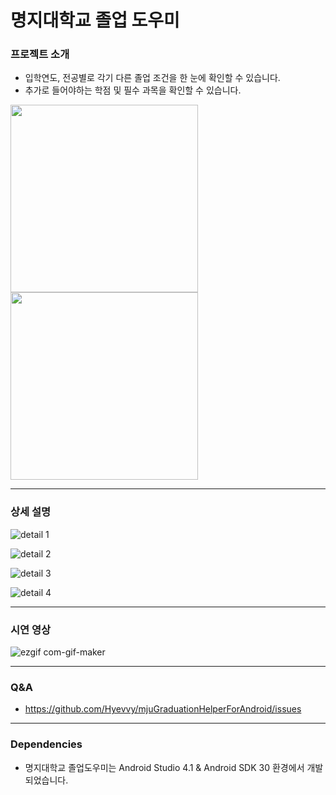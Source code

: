 # 명지대학교 졸업 도우미
### 프로젝트 소개
* 입학연도, 전공별로 각기 다른 졸업 조건을 한 눈에 확인할 수 있습니다.
* 추가로 들어야하는 학점 및 필수 과목을 확인할 수 있습니다.

<p float="left">
  <img src="https://user-images.githubusercontent.com/72402747/143530607-e6fc3e57-24b3-4446-9192-cb2eacad7fe2.png" width="300" height="300" />
  <img src="https://user-images.githubusercontent.com/72402747/143530663-ca95f4ae-192b-4784-9fd0-086939b3006f.png" width="300" height="300" />
</p>


***


### 상세 설명
![detail 1](https://user-images.githubusercontent.com/72402747/143535119-b0f719fa-8c87-42d4-8bab-589e0bb06197.png)

![detail 2](https://user-images.githubusercontent.com/72402747/143534760-15fe94e1-95d1-4795-aeff-ed300b201c6f.png)

![detail 3](https://user-images.githubusercontent.com/72402747/143534764-5ec668a1-3755-4bc0-82b2-1f5981938dde.png)

![detail 4](https://user-images.githubusercontent.com/72402747/143534770-c41910d5-3d6a-4bed-a47a-182090715bbb.png)

 

***
### 시연 영상
![ezgif com-gif-maker](https://user-images.githubusercontent.com/72402747/143532622-8a24a74c-3d68-4923-aeb6-22566823f69b.gif)


***
### Q&A
* https://github.com/Hyevvy/mjuGraduationHelperForAndroid/issues


***
### Dependencies
* 명지대학교 졸업도우미는 Android Studio 4.1 & Android SDK 30 환경에서 개발되었습니다.
